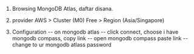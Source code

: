 1. Browsing MongoDB Atlas, daftar disana.
2. provider AWS > Cluster (M0) Free > Region (Asia/Singapore)

3. Configuration
-- on mongodb atlas
-- click connect, choose i have mongodb compass, copy link
-- open mongodb compass paste link
-- change <password> to ur mongodb atlass password